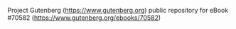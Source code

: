 Project Gutenberg (https://www.gutenberg.org) public repository for
eBook #70582 (https://www.gutenberg.org/ebooks/70582)
